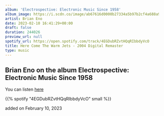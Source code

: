 ```yaml
---
album: 'Electrospective: Electronic Music Since 1958'
album_image: https://i.scdn.co/image/ab67616d0000b27334a5b97b2cf4a688a96bb030
artist: Brian Eno
date: 2023-02-10 16:41:29+00:00
draft: false
duration: 244026
preview_url: null
spotify_url: https://open.spotify.com/track/4EGDubRZvtHQqRIbbdyVcO
title: Here Come The Warm Jets - 2004 Digital Remaster
type: music
---
```



## Brian Eno on the album Electrospective: Electronic Music Since 1958

You can listen [here](https://open.spotify.com/track/4EGDubRZvtHQqRIbbdyVcO)

{{% spotify "4EGDubRZvtHQqRIbbdyVcO" small %}}

added on February 10, 2023
